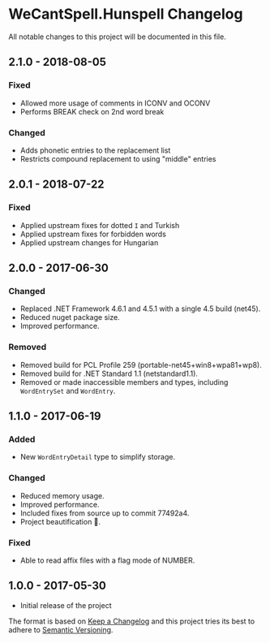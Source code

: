 # WeCantSpell.Hunspell Changelog

All notable changes to this project will be documented in this file.

## 2.1.0 - 2018-08-05
### Fixed
- Allowed more usage of comments in ICONV and OCONV
- Performs BREAK check on 2nd word break

### Changed
- Adds phonetic entries to the replacement list
- Restricts compound replacement to using "middle" entries

## 2.0.1 - 2018-07-22
### Fixed
- Applied upstream fixes for dotted `I` and Turkish
- Applied upstream fixes for forbidden words
- Applied upstream changes for Hungarian

## 2.0.0 - 2017-06-30
### Changed
- Replaced .NET Framework 4.6.1 and 4.5.1 with a single 4.5 build (net45).
- Reduced nuget package size.
- Improved performance.

### Removed
- Removed build for PCL Profile 259 (portable-net45+win8+wpa81+wp8).
- Removed build for .NET Standard 1.1 (netstandard1.1).
- Removed or made inaccessible members and types, including `WordEntrySet` and `WordEntry`.

## 1.1.0 - 2017-06-19
### Added
- New `WordEntryDetail` type to simplify storage.

### Changed
- Reduced memory usage.
- Improved performance.
- Included fixes from source up to commit 77492a4.
- Project beautification 🐝.

### Fixed
- Able to read affix files with a flag mode of NUMBER.

## 1.0.0 - 2017-05-30
- Initial release of the project

The format is based on [Keep a Changelog](http://keepachangelog.com/) and this project tries its best to adhere to [Semantic Versioning](http://semver.org/).
